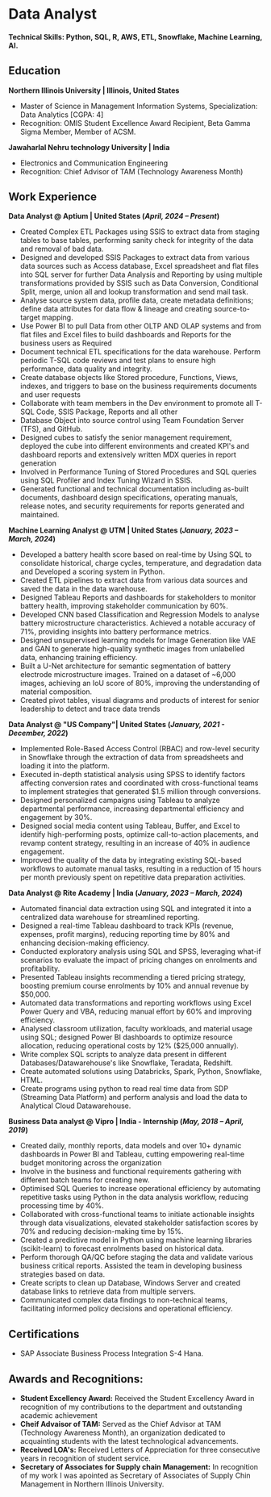 # Data Analyst

#### Technical Skills: Python, SQL, R, AWS, ETL, Snowflake, Machine Learning, AI.

## Education
**Northern Illinois University | Illinois, United States**
- Master of Science in Management Information Systems, Specialization: Data Analytics [CGPA: 4]
- Recognition: OMIS Student Excellence Award Recipient, Beta Gamma Sigma Member, Member of ACSM.

**Jawaharlal Nehru technology University | India**
- Electronics and Communication Engineering
- Recognition: Chief Advisor of TAM (Technology Awareness Month) 

## Work Experience
**Data Analyst @ Aptium | United States (_April, 2024 – Present_)**									
- Created Complex ETL Packages using SSIS to extract data from staging tables to base tables, performing sanity check for integrity of the data and removal of bad data.
- Designed and developed SSIS Packages to extract data from various data sources such as Access database, Excel spreadsheet and flat files into SQL server for further Data Analysis and Reporting by using multiple transformations provided by SSIS such as Data Conversion, Conditional Split, merge, union all and lookup transformation and send mail task.
- Analyse source system data, profile data, create metadata definitions; define data attributes for data flow & lineage and creating source-to-target mapping.
- Use Power BI to pull Data from other OLTP AND OLAP systems and from flat files and Excel files to build dashboards and Reports for the business users as Required
- Document technical ETL specifications for the data warehouse. Perform periodic T-SQL code reviews and test plans to ensure high performance, data quality and integrity.
- Create database objects like Stored procedure, Functions, Views, indexes, and triggers to base on the business requirements documents and user requests
- Collaborate with team members in the Dev environment to promote all T-SQL Code, SSIS Package, Reports and all other
- Database Object into source control using Team Foundation Server (TFS), and GitHub.
- Designed cubes to satisfy the senior management requirement, deployed the cube into different environments and created KPl's and dashboard reports and extensively written MDX          queries in report generation
- Involved in Performance Tuning of Stored Procedures and SQL queries using SQL Profiler and Index Tuning Wizard in SSIS.
- Generated functional and technical documentation including as-built documents, dashboard design specifications, operating manuals, release notes, and security requirements for reports generated and maintained.

**Machine Learning Analyst @ UTM | United States (_January, 2023 – March, 2024_)**				      
- Developed a battery health score based on real-time by Using SQL to consolidate historical, charge cycles, temperature, and degradation data and Developed a scoring system in Python.
- Created ETL pipelines to extract data from various data sources and saved the data in the data warehouse.
- Designed Tableau Reports and dashboards for stakeholders to monitor battery health, improving stakeholder communication by 60%.
- Developed CNN based Classification and Regression Models to analyse battery microstructure characteristics. Achieved a notable accuracy of 71%, providing insights into battery performance metrics.
- Designed unsupervised learning models for Image Generation like VAE and GAN to generate high-quality synthetic images from unlabelled data, enhancing training efficiency.
- Built a U-Net architecture for semantic segmentation of battery electrode microstructure images. Trained on a dataset of ~6,000 images, achieving an IoU score of 80%, improving the understanding of material composition.
- Created pivot tables, visual diagrams and products of interest for senior leadership to detect and trace data trends

**Data Analyst @ "US Company"| United States (_January, 2021 - December, 2022_)**				      
- Implemented Role-Based Access Control (RBAC) and row-level security in Snowflake through the extraction of data from spreadsheets and loading it into the platform. 
- Executed in-depth statistical analysis using SPSS to identify factors affecting conversion rates and coordinated with cross-functional teams to implement strategies that generated $1.5 million through conversions.
- Designed personalized campaigns using Tableau to analyze departmental performance, increasing departmental efficiency and engagement by 30%.
- Designed social media content using Tableau, Buffer, and Excel to identify high-performing posts, optimize call-to-action placements, and revamp content strategy, resulting in an increase of 40% in audience engagement.
- Improved the quality of the data by integrating existing SQL-based workflows to automate manual tasks, resulting in a reduction of 15 hours per month previously spent on repetitive data preparation activities.

**Data Analyst @ Rite Academy | India (_January, 2023 – March, 2024_)**				      
- Automated financial data extraction using SQL and integrated it into a centralized data warehouse for streamlined reporting.
- Designed a real-time Tableau dashboard to track KPIs (revenue, expenses, profit margins), reducing reporting time by 80% and enhancing decision-making efficiency.
- Conducted exploratory analysis using SQL and SPSS, leveraging what-if scenarios to evaluate the impact of pricing changes on enrolments and profitability.
- Presented Tableau insights recommending a tiered pricing strategy, boosting premium course enrolments by 10% and annual revenue by $50,000.
- Automated data transformations and reporting workflows using Excel Power Query and VBA, reducing manual effort by 60% and improving efficiency.
- Analysed classroom utilization, faculty workloads, and material usage using SQL; designed Power BI dashboards to optimize resource allocation, reducing operational costs by 12% ($25,000 annually).
- Write complex SQL scripts to analyze data present in different Databases/Datawarehouse's like Snowflake, Teradata, Redshift.
- Create automated solutions using Databricks, Spark, Python, Snowflake, HTML.
- Create programs using python to read real time data from SDP (Streaming Data Platform) and perform analysis and load the data to Analytical Cloud Datawarehouse.

**Business Data analyst @ Vipro | India - Internship  (_May, 2018 – April, 2019_)**				      
- Created daily, monthly reports, data models and over 10+ dynamic dashboards in Power BI and Tableau, cutting empowering real-time budget monitoring across the organization
- Involve in the business and functional requirements gathering with different batch teams for creating new.
- Optimised SQL Queries to increase operational efficiency by automating repetitive tasks using Python in the data analysis workflow, reducing processing time by 40%.
- Collaborated with cross-functional teams to initiate actionable insights through data visualizations, elevated stakeholder satisfaction scores by 70% and reducing decision-making time by 15%.
- Created a predictive model in Python using machine learning libraries (scikit-learn) to forecast enrolments based on historical data.
- Perform thorough QA/QC before staging the data and validate various business critical reports. Assisted the team in developing business strategies based on data.
- Create scripts to clean up Database, Windows Server and created database links to retrieve data from multiple servers.
- Communicated complex data findings to non-technical teams, facilitating informed policy decisions and operational efficiency.

## Certifications
- SAP Associate Business Process Integration S-4 Hana. 

## Awards and Recognitions:
- **Student Excellency Award:** Received the Student Excellency Award in recognition of my contributions to the department and outstanding academic achievement
- **Cheif Advaisor of TAM:** Served as the Chief Advisor at TAM (Technology Awareness Month), an organization dedicated to acquainting students with the latest technological advancements.
- **Received LOA's:** Received Letters of Appreciation for three consecutive years in recognition of student service.
- **Secretary of Associates for Supply chain Management:** In recognition of my work I was apointed as Secretary of Associates of Supply Chin Management in Northern Illinois University.

